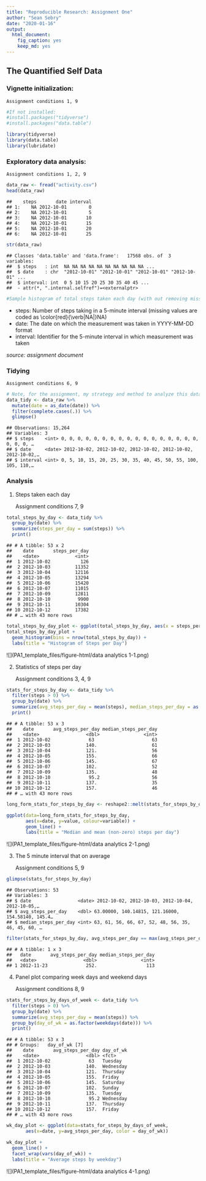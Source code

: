 ```yaml
---
title: "Reproducible Research: Assignment One"
author: "Sean Sebry"
date: "2020-01-16"
output: 
  html_document: 
    fig_caption: yes
    keep_md: yes
---
```




## **The Quantified Self Data**

### Vignette initialization:

    Assignment conditions 1, 9


```r
#If not installed:
#install.packages("tidyverse")
#install.packages("data.table")

library(tidyverse)
library(data.table)
library(lubridate)
```

### Exploratory data analysis:

    Assignment conditions 1, 2, 9


```r
data_raw <- fread("activity.csv")
head(data_raw)
```

```
##    steps       date interval
## 1:    NA 2012-10-01        0
## 2:    NA 2012-10-01        5
## 3:    NA 2012-10-01       10
## 4:    NA 2012-10-01       15
## 5:    NA 2012-10-01       20
## 6:    NA 2012-10-01       25
```

```r
str(data_raw)
```

```
## Classes 'data.table' and 'data.frame':	17568 obs. of  3 variables:
##  $ steps   : int  NA NA NA NA NA NA NA NA NA NA ...
##  $ date    : chr  "2012-10-01" "2012-10-01" "2012-10-01" "2012-10-01" ...
##  $ interval: int  0 5 10 15 20 25 30 35 40 45 ...
##  - attr(*, ".internal.selfref")=<externalptr>
```

```r
#Sample histogram of total steps taken each day (with out removing missing data)
```

- steps: Number of steps taking in a 5-minute interval (missing values are coded as \color{red}{\verb|NA|}NA)
- date: The date on which the measurement was taken in YYYY-MM-DD format
- interval: Identifier for the 5-minute interval in which measurement was taken

*source: assignment document*

### Tidying

    Assignment conditions 6, 9


```r
# Note, for the assignment, my strategy and method to analyze this data, is to only use complete observations, as seen in this code: (this code is meant to satisfy assignment condition 6.)
data_tidy <- data_raw %>% 
  mutate(date = as_date(date)) %>% 
  filter(complete.cases(.)) %>% 
  glimpse()
```

```
## Observations: 15,264
## Variables: 3
## $ steps    <int> 0, 0, 0, 0, 0, 0, 0, 0, 0, 0, 0, 0, 0, 0, 0, 0, 0, 0, 0, 0, …
## $ date     <date> 2012-10-02, 2012-10-02, 2012-10-02, 2012-10-02, 2012-10-02,…
## $ interval <int> 0, 5, 10, 15, 20, 25, 30, 35, 40, 45, 50, 55, 100, 105, 110,…
```

### Analysis

1. Steps taken each day

    Assignment conditions 7, 9


```r
total_steps_by_day <- data_tidy %>% 
  group_by(date) %>% 
  summarize(steps_per_day = sum(steps)) %>% 
  print()
```

```
## # A tibble: 53 x 2
##    date       steps_per_day
##    <date>             <int>
##  1 2012-10-02           126
##  2 2012-10-03         11352
##  3 2012-10-04         12116
##  4 2012-10-05         13294
##  5 2012-10-06         15420
##  6 2012-10-07         11015
##  7 2012-10-09         12811
##  8 2012-10-10          9900
##  9 2012-10-11         10304
## 10 2012-10-12         17382
## # … with 43 more rows
```

```r
total_steps_by_day_plot <- ggplot(total_steps_by_day, aes(x = steps_per_day))
total_steps_by_day_plot +
  geom_histogram(bins = nrow(total_steps_by_day)) + 
  labs(title = "Histogram of Steps per Day")
```

![](PA1_template_files/figure-html/data analytics 1-1.png)<!-- -->

2. Statistics of steps per day

    Assignment conditions 3, 4, 9


```r
stats_for_steps_by_day <- data_tidy %>% 
  filter(steps > 0) %>% 
  group_by(date) %>% 
  summarize(avg_steps_per_day = mean(steps), median_steps_per_day = as.integer(median(steps))) %>% 
  print()
```

```
## # A tibble: 53 x 3
##    date       avg_steps_per_day median_steps_per_day
##    <date>                 <dbl>                <int>
##  1 2012-10-02              63                     63
##  2 2012-10-03             140.                    61
##  3 2012-10-04             121.                    56
##  4 2012-10-05             155.                    66
##  5 2012-10-06             145.                    67
##  6 2012-10-07             102.                    52
##  7 2012-10-09             135.                    48
##  8 2012-10-10              95.2                   56
##  9 2012-10-11             137.                    35
## 10 2012-10-12             157.                    46
## # … with 43 more rows
```

```r
long_form_stats_for_steps_by_day <- reshape2::melt(stats_for_steps_by_day, id = "date")

ggplot(data=long_form_stats_for_steps_by_day,
       aes(x=date, y=value, colour=variable)) +
       geom_line() +
       labs(title = "Median and mean (non-zero) steps per day")
```

![](PA1_template_files/figure-html/data analytics 2-1.png)<!-- -->

3. The 5 minute interval that on average 

    Assignment conditions 5, 9


```r
glimpse(stats_for_steps_by_day)
```

```
## Observations: 53
## Variables: 3
## $ date                 <date> 2012-10-02, 2012-10-03, 2012-10-04, 2012-10-05,…
## $ avg_steps_per_day    <dbl> 63.00000, 140.14815, 121.16000, 154.58140, 145.4…
## $ median_steps_per_day <int> 63, 61, 56, 66, 67, 52, 48, 56, 35, 46, 45, 60, …
```

```r
filter(stats_for_steps_by_day, avg_steps_per_day == max(avg_steps_per_day))
```

```
## # A tibble: 1 x 3
##   date       avg_steps_per_day median_steps_per_day
##   <date>                 <dbl>                <int>
## 1 2012-11-23              252.                  113
```

4. Panel plot comparing week days and weekend days

    Assignment conditions 8, 9


```r
stats_for_steps_by_days_of_week <- data_tidy %>% 
  filter(steps > 0) %>% 
  group_by(date) %>% 
  summarize(avg_steps_per_day = mean(steps)) %>% 
  group_by(day_of_wk = as.factor(weekdays(date))) %>% 
  print()
```

```
## # A tibble: 53 x 3
## # Groups:   day_of_wk [7]
##    date       avg_steps_per_day day_of_wk
##    <date>                 <dbl> <fct>    
##  1 2012-10-02              63   Tuesday  
##  2 2012-10-03             140.  Wednesday
##  3 2012-10-04             121.  Thursday 
##  4 2012-10-05             155.  Friday   
##  5 2012-10-06             145.  Saturday 
##  6 2012-10-07             102.  Sunday   
##  7 2012-10-09             135.  Tuesday  
##  8 2012-10-10              95.2 Wednesday
##  9 2012-10-11             137.  Thursday 
## 10 2012-10-12             157.  Friday   
## # … with 43 more rows
```

```r
wk_day_plot <- ggplot(data=stats_for_steps_by_days_of_week,
       aes(x=date, y=avg_steps_per_day, color = day_of_wk)) 

wk_day_plot +
  geom_line() +
  facet_wrap(vars(day_of_wk)) +
  labs(title = "Average steps by weekday")
```

![](PA1_template_files/figure-html/data analytics 4-1.png)<!-- -->


